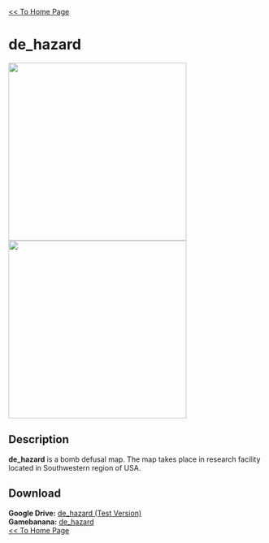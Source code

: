 [<< To Home Page](https://gekusite.github.io/Geku/)
# de_hazard

<img src="https://gamebanana.com/maps/embeddables/213920?type=large_minimal_square" width="350" height="350"> <img src="https://screenshots.gamebanana.com/img/ss/maps/5ff4c66319403.jpg" width="350" height="350">

## Description
**de_hazard** is a bomb defusal map. The map takes place in research facility located in Southwestern region of USA.

## Download

 **Google Drive:** [de_hazard (Test Version)](https://drive.google.com/drive/folders/1Z1ANAxyPTgeTy7ZpaV4CX8-d-4y4gYq6?usp=sharing)<br/>
 **Gamebanana:** [de_hazard](https://gamebanana.com/maps/213920)<br/>
 [<< To Home Page](https://gekusite.github.io/Geku/)
